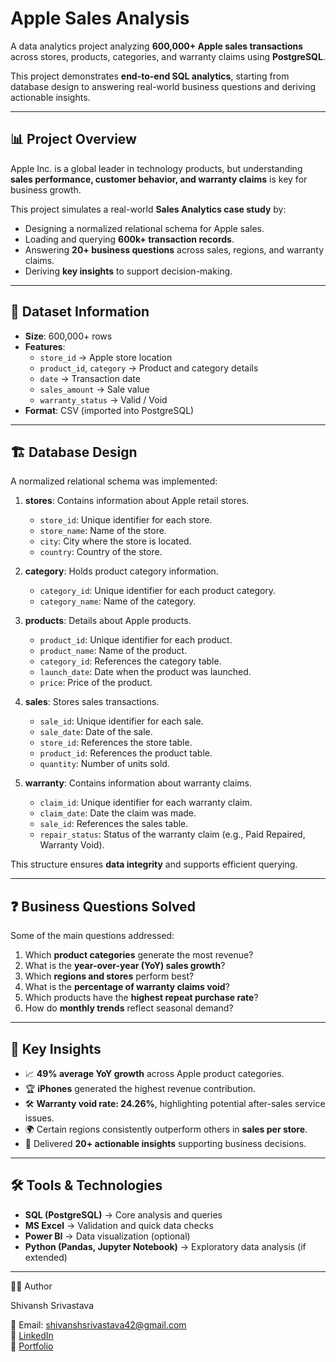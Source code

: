 # Apple Sales Analysis  

A data analytics project analyzing **600,000+ Apple sales transactions** across stores, products, categories, and warranty claims using **PostgreSQL**.  

This project demonstrates **end-to-end SQL analytics**, starting from database design to answering real-world business questions and deriving actionable insights.  

---

## 📊 Project Overview  

Apple Inc. is a global leader in technology products, but understanding **sales performance, customer behavior, and warranty claims** is key for business growth.  

This project simulates a real-world **Sales Analytics case study** by:  
- Designing a normalized relational schema for Apple sales.  
- Loading and querying **600k+ transaction records**.  
- Answering **20+ business questions** across sales, regions, and warranty claims.  
- Deriving **key insights** to support decision-making.  

---

## 📂 Dataset Information  

- **Size**: 600,000+ rows  
- **Features**:  
  - `store_id` → Apple store location  
  - `product_id`, `category` → Product and category details  
  - `date` → Transaction date  
  - `sales_amount` → Sale value  
  - `warranty_status` → Valid / Void  
- **Format**: CSV (imported into PostgreSQL)  

---

## 🏗️ Database Design  

A normalized relational schema was implemented:  

1. **stores**: Contains information about Apple retail stores.
   - `store_id`: Unique identifier for each store.
   - `store_name`: Name of the store.
   - `city`: City where the store is located.
   - `country`: Country of the store.

2. **category**: Holds product category information.
   - `category_id`: Unique identifier for each product category.
   - `category_name`: Name of the category.

3. **products**: Details about Apple products.
   - `product_id`: Unique identifier for each product.
   - `product_name`: Name of the product.
   - `category_id`: References the category table.
   - `launch_date`: Date when the product was launched.
   - `price`: Price of the product.

4. **sales**: Stores sales transactions.
   - `sale_id`: Unique identifier for each sale.
   - `sale_date`: Date of the sale.
   - `store_id`: References the store table.
   - `product_id`: References the product table.
   - `quantity`: Number of units sold.

5. **warranty**: Contains information about warranty claims.
   - `claim_id`: Unique identifier for each warranty claim.
   - `claim_date`: Date the claim was made.
   - `sale_id`: References the sales table.
   - `repair_status`: Status of the warranty claim (e.g., Paid Repaired, Warranty Void).

This structure ensures **data integrity** and supports efficient querying.  

---

## ❓ Business Questions Solved  

Some of the main questions addressed:  
1. Which **product categories** generate the most revenue?  
2. What is the **year-over-year (YoY) sales growth**?  
3. Which **regions and stores** perform best?  
4. What is the **percentage of warranty claims void**?  
5. Which products have the **highest repeat purchase rate**?  
6. How do **monthly trends** reflect seasonal demand?  

---

## 🚀 Key Insights  

- 📈 **49% average YoY growth** across Apple product categories.  
- 🏆 **iPhones** generated the highest revenue contribution.  
- 🛠️ **Warranty void rate: 24.26%**, highlighting potential after-sales service issues.  
- 🌍 Certain regions consistently outperform others in **sales per store**.  
- 🔎 Delivered **20+ actionable insights** supporting business decisions.  

---

## 🛠️ Tools & Technologies  

- **SQL (PostgreSQL)** → Core analysis and queries  
- **MS Excel** → Validation and quick data checks  
- **Power BI** → Data visualization (optional)  
- **Python (Pandas, Jupyter Notebook)** → Exploratory data analysis (if extended)  

---


👨‍💻 Author

Shivansh Srivastava

📧 Email: shivanshsrivastava42@gmail.com  
🔗 [LinkedIn](www.linkedin.com/in/shivansh-srivastava-118b1a1a4)  
🔗 [Portfolio](https://datascienceportfol.io/shivanshsrivastava)
